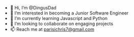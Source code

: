 - 👋 Hi, I’m @DingusDad
- 👀 I’m interested in becoming a Junior Software Engineer
- 🌱 I’m currently learning Javascript and Python
- 💞️ I’m looking to collaborate on engaging projects
- 📫 Reach me at parisichris7@gmail.com

<!---
DingusDad/DingusDad is a ✨ special ✨ repository because its `README.md` (this file) appears on your GitHub profile.
You can click the Preview link to take a look at your changes.
--->
